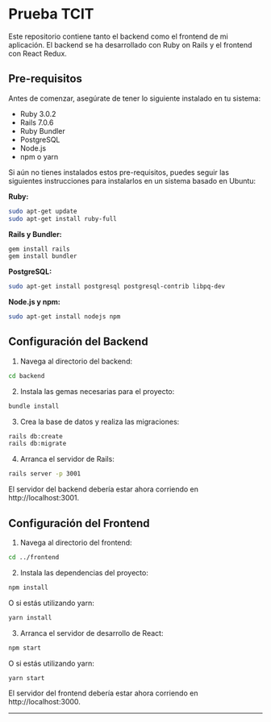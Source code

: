 # Prueba TCIT

Este repositorio contiene tanto el backend como el frontend de mi aplicación. El backend se ha desarrollado con Ruby on Rails y el frontend con React Redux.

## Pre-requisitos

Antes de comenzar, asegúrate de tener lo siguiente instalado en tu sistema:

- Ruby 3.0.2
- Rails 7.0.6
- Ruby Bundler
- PostgreSQL
- Node.js
- npm o yarn

Si aún no tienes instalados estos pre-requisitos, puedes seguir las siguientes instrucciones para instalarlos en un sistema basado en Ubuntu:

**Ruby:**

```bash
sudo apt-get update
sudo apt-get install ruby-full
```

**Rails y Bundler:**

```bash
gem install rails
gem install bundler
```

**PostgreSQL:**

```bash
sudo apt-get install postgresql postgresql-contrib libpq-dev
```

**Node.js y npm:**

```bash
sudo apt-get install nodejs npm
```

## Configuración del Backend

1. Navega al directorio del backend:

```bash
cd backend
```

2. Instala las gemas necesarias para el proyecto:

```bash
bundle install
```

3. Crea la base de datos y realiza las migraciones:

```bash
rails db:create
rails db:migrate
```

4. Arranca el servidor de Rails:

```bash
rails server -p 3001
```

El servidor del backend debería estar ahora corriendo en http://localhost:3001.

## Configuración del Frontend

1. Navega al directorio del frontend:

```bash
cd ../frontend
```

2. Instala las dependencias del proyecto:

```bash
npm install
```

O si estás utilizando yarn:

```bash
yarn install
```

3. Arranca el servidor de desarrollo de React:

```bash
npm start
```

O si estás utilizando yarn:

```bash
yarn start
```

El servidor del frontend debería estar ahora corriendo en http://localhost:3000.

---